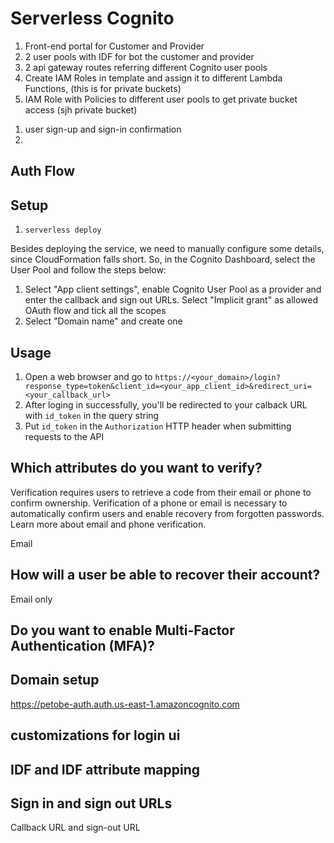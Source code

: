 # Serverless Cognito

<!-- TODO: -->
<!-- https://docs.aws.amazon.com/AWSCloudFormation/latest/UserGuide/aws-resource-cognito-userpool.html -->

1. Front-end portal for Customer and Provider
2. 2 user pools with IDF for bot the customer and provider
3. 2 api gateway routes referring different Cognito user pools
4. Create IAM Roles in template and assign it to different Lambda Functions, (this is for private buckets)
5. IAM Role with Policies to different user pools to get private bucket access (sjh private bucket)

<!-- DEMO -->

1. user sign-up and sign-in confirmation
2.

## Auth Flow

<!-- https://drive.google.com/file/d/11f6mdIRf3xaVJ31XHL_F1TMOe97axF_k/view?usp=sharing -->

## Setup

1. `serverless deploy`

Besides deploying the service, we need to manually configure some details, since CloudFormation falls short. So, in the Cognito Dashboard, select the User Pool and follow the steps below:

1. Select "App client settings", enable Cognito User Pool as a provider and enter the callback and sign out URLs. Select "Implicit grant" as allowed OAuth flow and tick all the scopes
2. Select "Domain name" and create one

## Usage

1. Open a web browser and go to `https://<your_domain>/login?response_type=token&client_id=<your_app_client_id>&redirect_uri=<your_callback_url>`
2. After loging in successfully, you'll be redirected to your calback URL with `id_token` in the query string
3. Put `id_token` in the `Authorization` HTTP header when submitting requests to the API

## Which attributes do you want to verify?

Verification requires users to retrieve a code from their email or phone to confirm ownership. Verification of a phone or email is necessary to automatically confirm users and enable recovery from forgotten passwords. Learn more about email and phone verification.

Email

## How will a user be able to recover their account?

Email only

## Do you want to enable Multi-Factor Authentication (MFA)?

## Domain setup

https://petobe-auth.auth.us-east-1.amazoncognito.com

## customizations for login ui

## IDF and IDF attribute mapping

## Sign in and sign out URLs

Callback URL and sign-out URL
